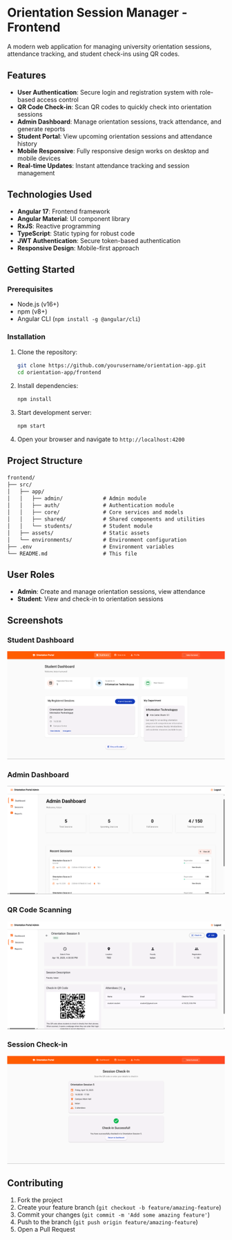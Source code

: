 # Orientation Session Manager - Frontend

A modern web application for managing university orientation sessions, attendance tracking, and student check-ins using QR codes.

## Features

- **User Authentication**: Secure login and registration system with role-based access control
- **QR Code Check-in**: Scan QR codes to quickly check into orientation sessions
- **Admin Dashboard**: Manage orientation sessions, track attendance, and generate reports
- **Student Portal**: View upcoming orientation sessions and attendance history
- **Mobile Responsive**: Fully responsive design works on desktop and mobile devices
- **Real-time Updates**: Instant attendance tracking and session management

## Technologies Used

- **Angular 17**: Frontend framework
- **Angular Material**: UI component library
- **RxJS**: Reactive programming
- **TypeScript**: Static typing for robust code
- **JWT Authentication**: Secure token-based authentication
- **Responsive Design**: Mobile-first approach

## Getting Started

### Prerequisites

- Node.js (v16+)
- npm (v8+)
- Angular CLI (`npm install -g @angular/cli`)

### Installation

1. Clone the repository:

   ```bash
   git clone https://github.com/yourusername/orientation-app.git
   cd orientation-app/frontend
   ```

2. Install dependencies:

   ```bash
   npm install
   ```

3. Start development server:

   ```bash
   npm start
   ```

4. Open your browser and navigate to `http://localhost:4200`

## Project Structure

```
frontend/
├── src/
│   ├── app/
│   │   ├── admin/             # Admin module
│   │   ├── auth/              # Authentication module
│   │   ├── core/              # Core services and models
│   │   ├── shared/            # Shared components and utilities
│   │   └── students/          # Student module
│   ├── assets/                # Static assets
│   └── environments/          # Environment configuration
├── .env                       # Environment variables
└── README.md                  # This file
```

## User Roles

- **Admin**: Create and manage orientation sessions, view attendance
- **Student**: View and check-in to orientation sessions

## Screenshots

### Student Dashboard

![Student Dashboard](./public/ss-2.png)

### Admin Dashboard

![Admin Dashboard](./public/ss-1.png)

### QR Code Scanning

![QR Scanning](./public/ss-3.png)

### Session Check-in

![Student Checkin](./public/ss-4.png)

## Contributing

1. Fork the project
2. Create your feature branch (`git checkout -b feature/amazing-feature`)
3. Commit your changes (`git commit -m 'Add some amazing feature'`)
4. Push to the branch (`git push origin feature/amazing-feature`)
5. Open a Pull Request
